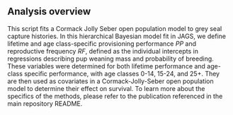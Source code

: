 ## Analysis overview

This script fits a Cormack Jolly Seber open population model to grey seal capture histories. In this hierarchical Bayesian model fit in JAGS, we define lifetime and age class-specific provisioning performance *PP* and reproductive frequency *RF*, defined as the individual intercepts in regressions describing pup weaning mass and probability of breeding. These variables were determined for both lifetime performance and age-class specific performance, with age classes 0-14, 15-24, and 25+. They are then used as covariates in a Cormack-Jolly-Seber open population model to determine their effect on survival. To learn more about the specifics of the methods, please refer to the publication referenced in the main repository README. 







